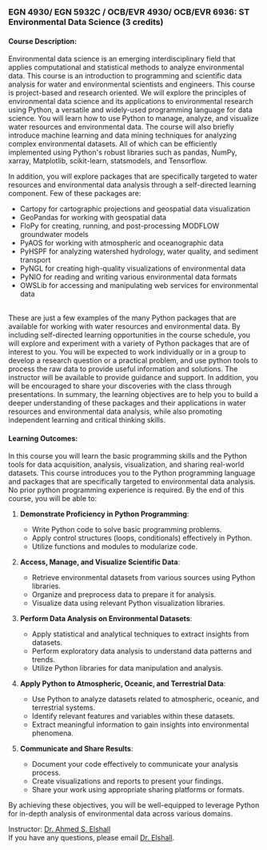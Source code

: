 ### EGN 4930/ EGN 5932C / OCB/EVR 4930/ OCB/EVR 6936: ST Environmental Data Science (3 credits) 

#### Course Description: 
Environmental data science is an emerging interdisciplinary field that applies computational and statistical methods to analyze environmental data. This course is an introduction to programming and scientific data analysis for water and environmental scientists and engineers. This course is project-based and research oriented.  We will explore the principles of environmental data science and its applications to environmental research using Python, a versatile and widely-used programming language for data science. You will learn how to use Python to manage, analyze, and visualize water resources and environmental data. The course will also briefly introduce machine learning and data mining techniques for analyzing complex environmental datasets. All of which can be efficiently implemented using Python's robust libraries such as pandas, NumPy, xarray, Matplotlib, scikit-learn, statsmodels, and Tensorflow. <br>

In addition, you will explore packages that are specifically targeted to water resources and environmental data analysis through a self-directed learning component. Few of these packages are:
- Cartopy for cartographic projections and geospatial data visualization
- GeoPandas for working with geospatial data
- FloPy for creating, running, and post-processing MODFLOW groundwater models
- PyAOS for working with atmospheric and oceanographic data
- PyHSPF for analyzing watershed hydrology, water quality, and sediment transport
- PyNGL for creating high-quality visualizations of environmental data
- PyNIO for reading and writing various environmental data formats
- OWSLib for accessing and manipulating web services for environmental data<br>
<br> 
These are just a few examples of the many Python packages that are available for working with water resources and environmental data. By including self-directed learning opportunities in the course schedule, you will explore and experiment with a variety of Python packages that are of interest to you. You will be expected to work individually or in a group to develop a research question or a practical problem, and use python tools to process the raw data to provide useful information and solutions. The instructor will be available to provide guidance and support. In addition, you will be encouraged to share your discoveries with the class through presentations. In summary, the learning objectives are to help you to build a deeper understanding of these packages and their applications in water resources and environmental data analysis, while also promoting independent learning and critical thinking skills.

#### Learning Outcomes: 
In this course you will learn the basic programming skills and the Python tools for data acquisition, analysis, visualization, and sharing real-world datasets. This course introduces you to the Python programming language and packages that are specifically targeted to environmental data analysis. No prior python programming experience is required. By the end of this course, you will be able to:
1. **Demonstrate Proficiency in Python Programming**:
    - Write Python code to solve basic programming problems.
    - Apply control structures (loops, conditionals) effectively in Python.
    - Utilize functions and modules to modularize code.

2. **Access, Manage, and Visualize Scientific Data**:
    - Retrieve environmental datasets from various sources using Python libraries.
    - Organize and preprocess data to prepare it for analysis.
    - Visualize data using relevant Python visualization libraries.

3. **Perform Data Analysis on Environmental Datasets**:
    - Apply statistical and analytical techniques to extract insights from datasets.
    - Perform exploratory data analysis to understand data patterns and trends.
    - Utilize Python libraries for data manipulation and analysis.

4. **Apply Python to Atmospheric, Oceanic, and Terrestrial Data**:
    - Use Python to analyze datasets related to atmospheric, oceanic, and terrestrial systems.
    - Identify relevant features and variables within these datasets.
    - Extract meaningful information to gain insights into environmental phenomena.

5. **Communicate and Share Results**:
    - Document your code effectively to communicate your analysis process.
    - Create visualizations and reports to present your findings.
    - Share your work using appropriate sharing platforms or formats.

By achieving these objectives, you will be well-equipped to leverage Python for in-depth analysis of environmental data across various domains.


Instructor: [Dr. Ahmed S. Elshall](https://orcid.org/0000-0001-8200-5064) <br>
If you have any questions, please email [Dr. Elshall](mailto:aelshall@fgcu.edu).
